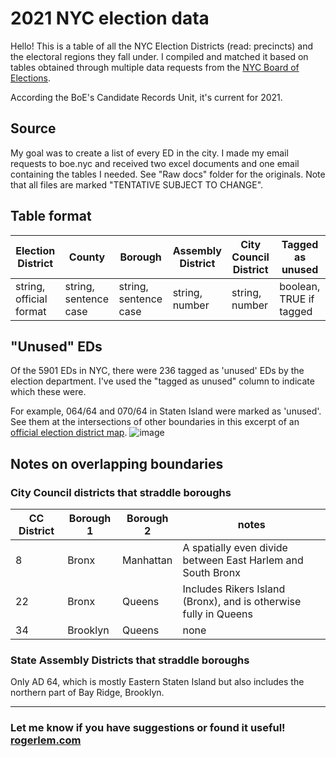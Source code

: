# 2021 NYC election data

Hello! This is a table of all the NYC Election Districts (read: precincts) and the electoral regions they fall under. I compiled and matched it based on tables obtained through multiple data requests from the [NYC Board of Elections](https://vote.nyc/). 

According the BoE's Candidate Records Unit, it's current for 2021.
## Source
My goal was to create a list of every ED in the city. I made my email requests to boe.nyc and received two excel documents and one email containing the tables I needed. See "Raw docs" folder for the originals. Note that all files are marked "TENTATIVE SUBJECT TO CHANGE".

## Table format
| Election District  | County | Borough | Assembly District | City Council District | Tagged as unused |
| ------------- | ------------- | ------------- | ------------- | ------------- | ------------- |
| string, official format | string, sentence case | string, sentence case | string, number | string, number | boolean, TRUE if tagged |

## "Unused" EDs

Of the 5901 EDs in NYC, there were 236 tagged as 'unused' EDs by the election department. I've used the "tagged as unused" column to indicate which these were. 

For example, 064/64 and 070/64 in Staten Island were marked as 'unused'. See them at the intersections of other boundaries in this excerpt of an [official election district map](https://vote.nyc/sites/default/files/pdf/maps/ad/ad64.pdf). ![image](https://user-images.githubusercontent.com/6442309/116641916-8e851280-a922-11eb-9363-850f9bef5390.png)

## Notes on overlapping boundaries

### City Council districts that straddle boroughs
| CC District  | Borough 1 | Borough 2 | notes |
| ------------- | ------------- | ------------- | ------------- |
| 8  | Bronx  | Manhattan  | A spatially even divide between East Harlem and South Bronx  |
| 22  | Bronx  | Queens  | Includes Rikers Island (Bronx), and is otherwise fully in Queens  |
| 34  | Brooklyn  | Queens  | none  |

### State Assembly Districts that straddle boroughs
Only AD 64, which is mostly Eastern Staten Island but also includes the northern part of Bay Ridge, Brooklyn.

* * *
### Let me know if you have suggestions or found it useful! [rogerlem.com](https://rogerlem.com)
